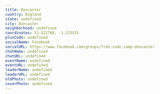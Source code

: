 ```yaml
---
title: Doncaster
country: England
state: undefined
city: Doncaster
neighborhood: undefined
coordinates: 53.522768, -1.133531
plusCode: undefined
socialName: Facebook
socialURL: https://www.facebook.com/groups/free.code.camp.doncaster
chatName: undefined
chatURL: undefined
eventName: undefined
eventURL: undefined
leaderName: undefined
leaderURL: undefined
oldPhoto: undefined
coverPhoto: undefined
---
```

